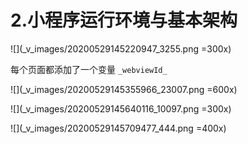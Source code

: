 # 2.小程序运行环境与基本架构
![](_v_images/20200529145220947_3255.png =300x)

每个页面都添加了一个变量 `_webviewId_`

![](_v_images/20200529145355966_23007.png =600x)

![](_v_images/20200529145640116_10097.png =300x)

![](_v_images/20200529145709477_444.png =400x)

